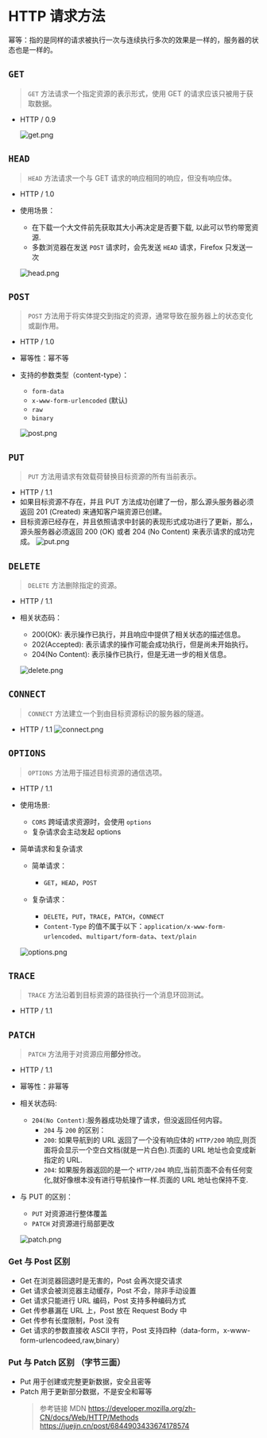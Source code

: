 # HTTP 请求方法

幂等：指的是同样的请求被执行一次与连续执行多次的效果是一样的，服务器的状态也是一样的。

## `GET`

> `GET` 方法请求一个指定资源的表示形式，使用 GET 的请求应该只被用于获取数据。

- HTTP / 0.9

  ![get.png](./get.png)

## `HEAD`

> `HEAD` 方法请求一个与 GET 请求的响应相同的响应，但没有响应体。

- HTTP / 1.0
- 使用场景：

  - 在下载一个大文件前先获取其大小再决定是否要下载, 以此可以节约带宽资源.
  - 多数浏览器在发送 `POST` 请求时，会先发送 `HEAD` 请求，Firefox 只发送一次

  ![head.png](./head.png)

## `POST`

> `POST` 方法用于将实体提交到指定的资源，通常导致在服务器上的状态变化或副作用。

- HTTP / 1.0
- 幂等性：幂不等
- 支持的参数类型（content-type）：

  - `form-data`
  - `x-www-form-urlencoded` (默认)
  - `raw`
  - `binary`

  ![post.png](./post.png)

## `PUT`

> `PUT` 方法用请求有效载荷替换目标资源的所有当前表示。

- HTTP / 1.1
- 如果目标资源不存在，并且 PUT 方法成功创建了一份，那么源头服务器必须返回 201 (Created) 来通知客户端资源已创建。
- 目标资源已经存在，并且依照请求中封装的表现形式成功进行了更新，那么，源头服务器必须返回 200 (OK) 或者 204 (No Content) 来表示请求的成功完成。
  ![put.png](./put.png)

## `DELETE`

> `DELETE` 方法删除指定的资源。

- HTTP / 1.1
- 相关状态码：

  - 200(OK): 表示操作已执行，并且响应中提供了相关状态的描述信息。
  - 202(Accepted): 表示请求的操作可能会成功执行，但是尚未开始执行。
  - 204(No Content): 表示操作已执行，但是无进一步的相关信息。

  ![delete.png](./delete.png)

## `CONNECT`

> `CONNECT` 方法建立一个到由目标资源标识的服务器的隧道。

- HTTP / 1.1
  ![connect.png](./connect.png)

## `OPTIONS`

> `OPTIONS` 方法用于描述目标资源的通信选项。

- HTTP / 1.1
- 使用场景:
  - `CORS` 跨域请求资源时，会使用 `options`
  - 复杂请求会主动发起 options
- 简单请求和复杂请求

  - 简单请求：
    - `GET`，`HEAD`，`POST`
  - 复杂请求：

    - `DELETE`，`PUT`，`TRACE`，`PATCH`，`CONNECT`
    - `Content-Type` 的值不属于以下：`application/x-www-form-urlencoded`、`multipart/form-data`、`text/plain`

  ![options.png](./options.png)

## `TRACE`

> `TRACE` 方法沿着到目标资源的路径执行一个消息环回测试。

- HTTP / 1.1

## `PATCH`

> `PATCH` 方法用于对资源应用**部分**修改。

- HTTP / 1.1
- 幂等性：非幂等
- 相关状态码:
  - `204(No Content)`:服务器成功处理了请求，但没返回任何内容。
    - `204` 与 `200` 的区别：
    - `200`: 如果导航到的 URL 返回了一个没有响应体的 `HTTP/200` 响应,则页面将会显示一个空白文档(就是一片白色).页面的 URL 地址也会变成新指定的 URL.
    - `204`: 如果服务器返回的是一个 `HTTP/204` 响应,当前页面不会有任何变化,就好像根本没有进行导航操作一样.页面的 URL 地址也保持不变.
- 与 PUT 的区别：

  - `PUT` 对资源进行整体覆盖
  - `PATCH` 对资源进行局部更改

  ![patch.png](./patch.png)

### Get 与 Post 区别

- Get 在浏览器回退时是无害的，Post 会再次提交请求
- Get 请求会被浏览器主动缓存，Post 不会，除非手动设置
- Get 请求只能进行 URL 编码，Post 支持多种编码方式
- Get 传参暴漏在 URL 上，Post 放在 Request Body 中
- Get 传参有长度限制，Post 没有
- Get 请求的参数直接收 ASCII 字符，Post 支持四种（data-form，x-www-form-urlencodeed,raw,binary）

### Put 与 Patch 区别 （字节三面）

- Put 用于创建或完整更新数据，安全且密等
- Patch 用于更新部分数据，不是安全和幂等
  > 参考链接 MDN
  > https://developer.mozilla.org/zh-CN/docs/Web/HTTP/Methods  
  > https://juejin.cn/post/6844903433674178574
